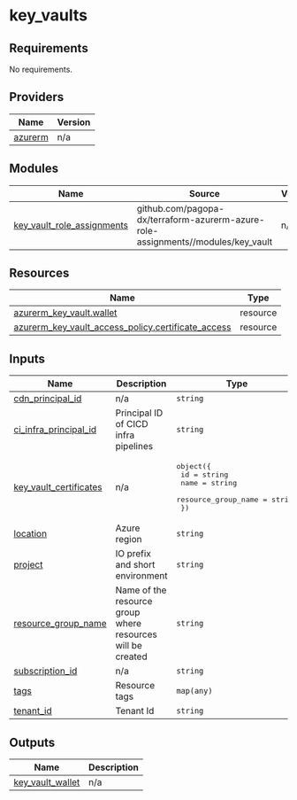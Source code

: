 # key_vaults

<!-- BEGIN_TF_DOCS -->
## Requirements

No requirements.

## Providers

| Name | Version |
|------|---------|
| <a name="provider_azurerm"></a> [azurerm](#provider\_azurerm) | n/a |

## Modules

| Name | Source | Version |
|------|--------|---------|
| <a name="module_key_vault_role_assignments"></a> [key\_vault\_role\_assignments](#module\_key\_vault\_role\_assignments) | github.com/pagopa-dx/terraform-azurerm-azure-role-assignments//modules/key_vault | n/a |

## Resources

| Name | Type |
|------|------|
| [azurerm_key_vault.wallet](https://registry.terraform.io/providers/hashicorp/azurerm/latest/docs/resources/key_vault) | resource |
| [azurerm_key_vault_access_policy.certificate_access](https://registry.terraform.io/providers/hashicorp/azurerm/latest/docs/resources/key_vault_access_policy) | resource |

## Inputs

| Name | Description | Type | Default | Required |
|------|-------------|------|---------|:--------:|
| <a name="input_cdn_principal_id"></a> [cdn\_principal\_id](#input\_cdn\_principal\_id) | n/a | `string` | n/a | yes |
| <a name="input_ci_infra_principal_id"></a> [ci\_infra\_principal\_id](#input\_ci\_infra\_principal\_id) | Principal ID of CICD infra pipelines | `string` | n/a | yes |
| <a name="input_key_vault_certificates"></a> [key\_vault\_certificates](#input\_key\_vault\_certificates) | n/a | <pre>object({<br>    id                  = string<br>    name                = string<br>    resource_group_name = string<br>  })</pre> | n/a | yes |
| <a name="input_location"></a> [location](#input\_location) | Azure region | `string` | n/a | yes |
| <a name="input_project"></a> [project](#input\_project) | IO prefix and short environment | `string` | n/a | yes |
| <a name="input_resource_group_name"></a> [resource\_group\_name](#input\_resource\_group\_name) | Name of the resource group where resources will be created | `string` | n/a | yes |
| <a name="input_subscription_id"></a> [subscription\_id](#input\_subscription\_id) | n/a | `string` | n/a | yes |
| <a name="input_tags"></a> [tags](#input\_tags) | Resource tags | `map(any)` | n/a | yes |
| <a name="input_tenant_id"></a> [tenant\_id](#input\_tenant\_id) | Tenant Id | `string` | n/a | yes |

## Outputs

| Name | Description |
|------|-------------|
| <a name="output_key_vault_wallet"></a> [key\_vault\_wallet](#output\_key\_vault\_wallet) | n/a |
<!-- END_TF_DOCS -->
